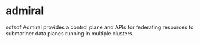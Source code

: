 # admiral
sdfsdf
Admiral provides a control plane and APIs for federating resources to submariner data planes running in multiple clusters. 
